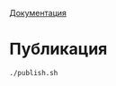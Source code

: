 [Документация](https://web-frontend.pages.redmadrobot.dev/rmr-utils)

# Публикация
```
./publish.sh
```